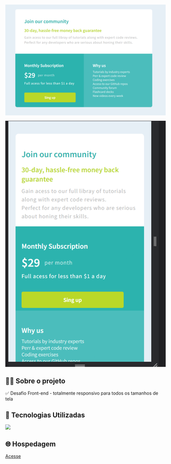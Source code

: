 <p align="center">
  <img src="to_readme.png">
</p>

<p align="center">
  <img src="to_readme2.png">
</p>


<h2>👨‍💻 Sobre o projeto</h2>

<p>
  ✅ Desafio Front-end - totalmente responsivo para todos os tamanhos de tela <br> 
</p>

<h2>🚀 Tecnologias Utilizadas</h2>
<div align="left">
  <img src="https://skillicons.dev/icons?i=html,css,sass,vscode"></img>
</div>


<h2>🌐 Hospedagem</h2>

<a href="https://single-price-grid-kc.netlify.app/">Acesse</a>

